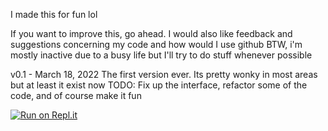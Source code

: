 I made this for fun lol

If you want to improve this, go ahead. I would also like feedback and suggestions concerning my code and how would I use github
BTW, i'm mostly inactive due to a busy life but I'll try to do stuff whenever possible 

v0.1 - March 18, 2022
    The first version ever. Its pretty wonky in most areas but at least it exist now
    TODO: Fix up the interface, refactor some of the code, and of course make it fun
    
[![Run on Repl.it](https://replit.com/badge/github/Lurker6001/Text-based-RPG-in-Python)](https://replit.com/new/github/Lurker6001/Text-based-RPG-in-Python)
